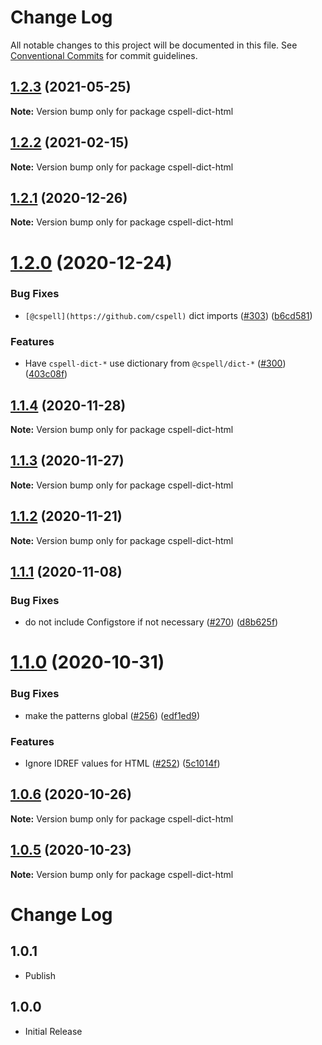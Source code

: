 # Change Log

All notable changes to this project will be documented in this file.
See [Conventional Commits](https://conventionalcommits.org) for commit guidelines.

## [1.2.3](https://github.com/streetsidesoftware/cspell-dicts/compare/cspell-dict-html@1.2.2...cspell-dict-html@1.2.3) (2021-05-25)

**Note:** Version bump only for package cspell-dict-html





## [1.2.2](https://github.com/streetsidesoftware/cspell-dicts/compare/cspell-dict-html@1.2.1...cspell-dict-html@1.2.2) (2021-02-15)

**Note:** Version bump only for package cspell-dict-html





## [1.2.1](https://github.com/streetsidesoftware/cspell-dicts/compare/cspell-dict-html@1.2.0...cspell-dict-html@1.2.1) (2020-12-26)

**Note:** Version bump only for package cspell-dict-html





# [1.2.0](https://github.com/streetsidesoftware/cspell-dicts/compare/cspell-dict-html@1.1.4...cspell-dict-html@1.2.0) (2020-12-24)


### Bug Fixes

* `[@cspell](https://github.com/cspell)` dict imports ([#303](https://github.com/streetsidesoftware/cspell-dicts/issues/303)) ([b6cd581](https://github.com/streetsidesoftware/cspell-dicts/commit/b6cd58114caa8752fba69522e6b740a4be74dd6e))


### Features

* Have `cspell-dict-*` use dictionary from `@cspell/dict-*` ([#300](https://github.com/streetsidesoftware/cspell-dicts/issues/300)) ([403c08f](https://github.com/streetsidesoftware/cspell-dicts/commit/403c08fbd1d11a083f586e591b87ef9a47f71944))





## [1.1.4](https://github.com/streetsidesoftware/cspell-dicts/compare/cspell-dict-html@1.1.3...cspell-dict-html@1.1.4) (2020-11-28)

**Note:** Version bump only for package cspell-dict-html





## [1.1.3](https://github.com/streetsidesoftware/cspell-dicts/compare/cspell-dict-html@1.1.2...cspell-dict-html@1.1.3) (2020-11-27)

**Note:** Version bump only for package cspell-dict-html





## [1.1.2](https://github.com/streetsidesoftware/cspell-dicts/compare/cspell-dict-html@1.1.1...cspell-dict-html@1.1.2) (2020-11-21)

**Note:** Version bump only for package cspell-dict-html

## [1.1.1](https://github.com/streetsidesoftware/cspell-dicts/compare/cspell-dict-html@1.1.0...cspell-dict-html@1.1.1) (2020-11-08)

### Bug Fixes

- do not include Configstore if not necessary ([#270](https://github.com/streetsidesoftware/cspell-dicts/issues/270)) ([d8b625f](https://github.com/streetsidesoftware/cspell-dicts/commit/d8b625f2f42d5cc6c4a9390216ac1e5037886e44))

# [1.1.0](https://github.com/streetsidesoftware/cspell-dicts/compare/cspell-dict-html@1.0.6...cspell-dict-html@1.1.0) (2020-10-31)

### Bug Fixes

- make the patterns global ([#256](https://github.com/streetsidesoftware/cspell-dicts/issues/256)) ([edf1ed9](https://github.com/streetsidesoftware/cspell-dicts/commit/edf1ed91cd39620d84269f695934eb6a4d8c1ed4))

### Features

- Ignore IDREF values for HTML ([#252](https://github.com/streetsidesoftware/cspell-dicts/issues/252)) ([5c1014f](https://github.com/streetsidesoftware/cspell-dicts/commit/5c1014f54c943a204535b753c69107b763a81e68))

## [1.0.6](https://github.com/streetsidesoftware/cspell-dicts/compare/cspell-dict-html@1.0.5...cspell-dict-html@1.0.6) (2020-10-26)

**Note:** Version bump only for package cspell-dict-html

## [1.0.5](https://github.com/streetsidesoftware/cspell-dicts/compare/cspell-dict-html@1.0.4...cspell-dict-html@1.0.5) (2020-10-23)

**Note:** Version bump only for package cspell-dict-html

# Change Log

## 1.0.1

- Publish

## 1.0.0

- Initial Release
